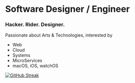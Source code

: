 # Software Designer / Engineer

### Hacker. Rider. Designer.

Passionate about Arts & Technologies, interested by
- Web
- Cloud
- Systems
- MicroServices
- macOS, iOS, watchOS

[![GitHub Streak](https://github-readme-streak-stats.herokuapp.com/?user=atlasrw&theme=dark)](https://git.io/streak-stats)

<!--
**AtlasRW/AtlasRW** is a ✨ _special_ ✨ repository because its `README.md` (this file) appears on your GitHub profile.

Here are some ideas to get you started:

- 🔭 I’m currently working on ...
- 🌱 I’m currently learning ...
- 👯 I’m looking to collaborate on ...
- 🤔 I’m looking for help with ...
- 💬 Ask me about ...
- 📫 How to reach me: ...
- 😄 Pronouns: ...
- ⚡ Fun fact: ...
-->
